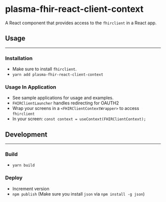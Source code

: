 # plasma-fhir-react-client-context
A React component that provides access to the `fhirclient` in a React app.

## Usage
___

### Installation
- Make sure to install `fhirclient`.
- `yarn add plasma-fhir-react-client-context`

### Usage In Application
- See sample applications for usage and examples.
- `FHIRClientLauncher` handles redirecting for OAUTH2
- Wrap your screens in a `<FHIRClientContextWrapper>` to access `fhirclient`
- In your screen: `const context = useContext(FHIRClientContext);`

## Development
___

### Build
- `yarn build`

### Deploy
- Increment version
- `npm publish` (Make sure you install `json` via `npm install -g json`)